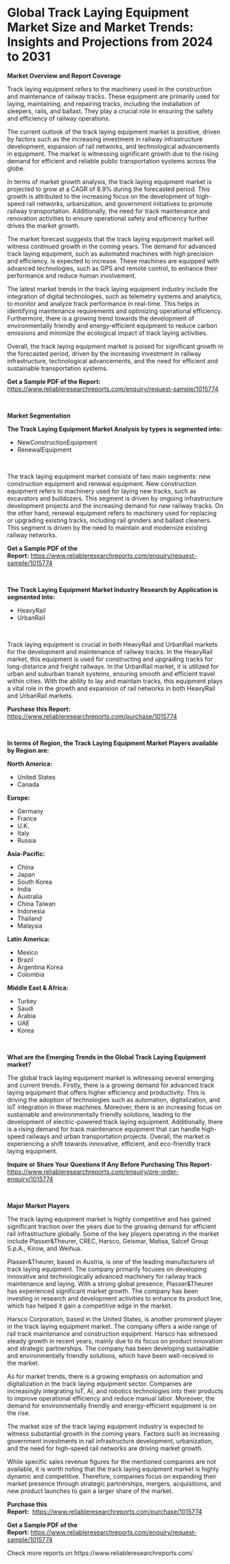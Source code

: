 <p><h1>Global Track Laying Equipment Market Size and Market Trends: Insights and Projections from 2024 to 2031</h1></p><p><strong>Market Overview and Report Coverage</strong></p>
<p><p>Track laying equipment refers to the machinery used in the construction and maintenance of railway tracks. These equipment are primarily used for laying, maintaining, and repairing tracks, including the installation of sleepers, rails, and ballast. They play a crucial role in ensuring the safety and efficiency of railway operations.</p><p>The current outlook of the track laying equipment market is positive, driven by factors such as the increasing investment in railway infrastructure development, expansion of rail networks, and technological advancements in equipment. The market is witnessing significant growth due to the rising demand for efficient and reliable public transportation systems across the globe.</p><p>In terms of market growth analysis, the track laying equipment market is projected to grow at a CAGR of 8.9% during the forecasted period. This growth is attributed to the increasing focus on the development of high-speed rail networks, urbanization, and government initiatives to promote railway transportation. Additionally, the need for track maintenance and renovation activities to ensure operational safety and efficiency further drives the market growth.</p><p>The market forecast suggests that the track laying equipment market will witness continued growth in the coming years. The demand for advanced track laying equipment, such as automated machines with high precision and efficiency, is expected to increase. These machines are equipped with advanced technologies, such as GPS and remote control, to enhance their performance and reduce human involvement.</p><p>The latest market trends in the track laying equipment industry include the integration of digital technologies, such as telemetry systems and analytics, to monitor and analyze track performance in real-time. This helps in identifying maintenance requirements and optimizing operational efficiency. Furthermore, there is a growing trend towards the development of environmentally friendly and energy-efficient equipment to reduce carbon emissions and minimize the ecological impact of track laying activities.</p><p>Overall, the track laying equipment market is poised for significant growth in the forecasted period, driven by the increasing investment in railway infrastructure, technological advancements, and the need for efficient and sustainable transportation systems.</p></p>
<p><strong>Get a Sample PDF of the Report:</strong> <a href="https://www.reliableresearchreports.com/enquiry/request-sample/1015774">https://www.reliableresearchreports.com/enquiry/request-sample/1015774</a></p>
<p>&nbsp;</p>
<p><strong>Market Segmentation</strong></p>
<p><strong>The Track Laying Equipment Market Analysis by types is segmented into:</strong></p>
<p><ul><li>NewConstructionEquipment</li><li>RenewalEquipment</li></ul></p>
<p>&nbsp;</p>
<p><p>The track laying equipment market consists of two main segments: new construction equipment and renewal equipment. New construction equipment refers to machinery used for laying new tracks, such as excavators and bulldozers. This segment is driven by ongoing infrastructure development projects and the increasing demand for new railway tracks. On the other hand, renewal equipment refers to machinery used for replacing or upgrading existing tracks, including rail grinders and ballast cleaners. This segment is driven by the need to maintain and modernize existing railway networks.</p></p>
<p><strong>Get a Sample PDF of the Report:</strong>&nbsp;<a href="https://www.reliableresearchreports.com/enquiry/request-sample/1015774">https://www.reliableresearchreports.com/enquiry/request-sample/1015774</a></p>
<p>&nbsp;</p>
<p><strong>The Track Laying Equipment Market Industry Research by Application is segmented into:</strong></p>
<p><ul><li>HeavyRail</li><li>UrbanRail</li></ul></p>
<p>&nbsp;</p>
<p><p>Track laying equipment is crucial in both HeavyRail and UrbanRail markets for the development and maintenance of railway tracks. In the HeavyRail market, this equipment is used for constructing and upgrading tracks for long-distance and freight railways. In the UrbanRail market, it is utilized for urban and suburban transit systems, ensuring smooth and efficient travel within cities. With the ability to lay and maintain tracks, this equipment plays a vital role in the growth and expansion of rail networks in both HeavyRail and UrbanRail markets.</p></p>
<p><strong>Purchase this Report:</strong>&nbsp; <a href="https://www.reliableresearchreports.com/purchase/1015774">https://www.reliableresearchreports.com/purchase/1015774</a></p>
<p>&nbsp;</p>
<p><strong>In terms of Region, the Track Laying Equipment Market Players available by Region are:</strong></p>
<p>
    <p> <strong> North America: </strong>
        <ul>
            <li>United States</li>
            <li>Canada</li>
        </ul>
        </p> 
    <p> <strong> Europe: </strong>
        <ul>
            <li>Germany</li>
            <li>France</li>
            <li>U.K.</li>
            <li>Italy</li>
            <li>Russia</li>
        </ul>
        </p> 
    <p> <strong> Asia-Pacific: </strong>
        <ul>
            <li>China</li>
            <li>Japan</li>
            <li>South Korea</li>
            <li>India</li>
            <li>Australia</li>
            <li>China Taiwan</li>
            <li>Indonesia</li>
            <li>Thailand</li>
            <li>Malaysia</li>
        </ul>
        </p> 
    <p> <strong> Latin America: </strong>
        <ul>
            <li>Mexico</li>
            <li>Brazil</li>
            <li>Argentina Korea</li>
            <li>Colombia</li>
        </ul>
        </p> 
    <p> <strong> Middle East & Africa: </strong>
        <ul>
            <li>Turkey</li>
            <li>Saudi</li>
            <li>Arabia</li>
            <li>UAE</li>
            <li>Korea</li>
        </ul>
    </p>
    </p>
<p>&nbsp;</p>
<p><strong>What are the Emerging Trends in the Global Track Laying Equipment market?</strong></p>
<p><p>The global track laying equipment market is witnessing several emerging and current trends. Firstly, there is a growing demand for advanced track laying equipment that offers higher efficiency and productivity. This is driving the adoption of technologies such as automation, digitalization, and IoT integration in these machines. Moreover, there is an increasing focus on sustainable and environmentally friendly solutions, leading to the development of electric-powered track laying equipment. Additionally, there is a rising demand for track maintenance equipment that can handle high-speed railways and urban transportation projects. Overall, the market is experiencing a shift towards innovative, efficient, and eco-friendly track laying equipment.</p></p>
<p><strong>Inquire or Share Your Questions If Any Before Purchasing This Report</strong>- <a href="https://www.reliableresearchreports.com/enquiry/pre-order-enquiry/1015774">https://www.reliableresearchreports.com/enquiry/pre-order-enquiry/1015774</a></p>
<p>&nbsp;</p>
<p><strong>Major Market Players</strong></p>
<p><p>The track laying equipment market is highly competitive and has gained significant traction over the years due to the growing demand for efficient rail infrastructure globally. Some of the key players operating in the market include Plasser&Theurer, CREC, Harsco, Geismar, Matisa, Salcef Group S.p.A., Kirow, and Weihua.</p><p>Plasser&Theurer, based in Austria, is one of the leading manufacturers of track laying equipment. The company primarily focuses on developing innovative and technologically advanced machinery for railway track maintenance and laying. With a strong global presence, Plasser&Theurer has experienced significant market growth. The company has been investing in research and development activities to enhance its product line, which has helped it gain a competitive edge in the market.</p><p>Harsco Corporation, based in the United States, is another prominent player in the track laying equipment market. The company offers a wide range of rail track maintenance and construction equipment. Harsco has witnessed steady growth in recent years, mainly due to its focus on product innovation and strategic partnerships. The company has been developing sustainable and environmentally friendly solutions, which have been well-received in the market.</p><p>As for market trends, there is a growing emphasis on automation and digitalization in the track laying equipment sector. Companies are increasingly integrating IoT, AI, and robotics technologies into their products to improve operational efficiency and reduce manual labor. Moreover, the demand for environmentally friendly and energy-efficient equipment is on the rise.</p><p>The market size of the track laying equipment industry is expected to witness substantial growth in the coming years. Factors such as increasing government investments in rail infrastructure development, urbanization, and the need for high-speed rail networks are driving market growth.</p><p>While specific sales revenue figures for the mentioned companies are not available, it is worth noting that the track laying equipment market is highly dynamic and competitive. Therefore, companies focus on expanding their market presence through strategic partnerships, mergers, acquisitions, and new product launches to gain a larger share of the market.</p></p>
<p><strong>Purchase this Report:</strong>&nbsp;&nbsp;<a href="https://www.reliableresearchreports.com/purchase/1015774">https://www.reliableresearchreports.com/purchase/1015774</a></p>
<p></p>
<p><strong>Get a Sample PDF of the Report:</strong>&nbsp;<a href="https://www.reliableresearchreports.com/enquiry/request-sample/1015774">https://www.reliableresearchreports.com/enquiry/request-sample/1015774</a></p>
<p>Check more reports on https://www.reliableresearchreports.com/</p>